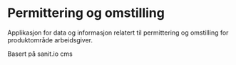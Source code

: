 # Permittering og omstilling
Applikasjon for data og informasjon relatert til permittering og omstilling for produktområde arbeidsgiver.

Basert på sanit.io cms
